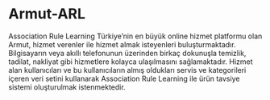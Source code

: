 # Armut-ARL
Association Rule Learning
Türkiye’nin en büyük online hizmet platformu olan Armut, hizmet verenler ile hizmet almak isteyenleri buluşturmaktadır.
Bilgisayarın veya akıllı telefonunun üzerinden birkaç dokunuşla temizlik, tadilat, nakliyat gibi hizmetlere kolayca
ulaşılmasını sağlamaktadır.
Hizmet alan kullanıcıları ve bu kullanıcıların almış oldukları servis ve kategorileri içeren veri setini kullanarak
Association Rule Learning ile ürün tavsiye sistemi oluşturulmak istenmektedir.
